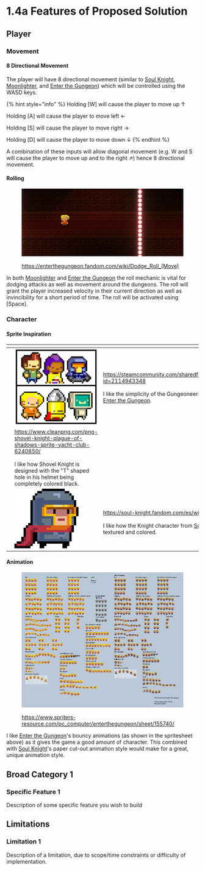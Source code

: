 # 1.4a Features of Proposed Solution

## Player

### Movement

#### 8 Directional Movement

The player will have 8 directional movement (similar to [Soul Knight](1.3-research-the-problem.md#soul-knight), [Moonlighter](1.3-research-the-problem.md#moonlighter), and [Enter the Gungeon](1.3-research-the-problem.md#enter-the-gungeon)) which will be controlled using the WASD keys.

{% hint style="info" %}
Holding \[W] will cause the player to move up ↑

Holding \[A] will cause the player to move left ←

Holding \[S] will cause the player to move right →

Holding \[D] will cause the player to move down ↓
{% endhint %}

A combination of these inputs will allow diagonal movement (e.g. W and S will cause the player to move up and to the right ↗) hence 8 directional movement.

#### Rolling

<figure><img src="../.gitbook/assets/Dodgeroll.webp" alt=""><figcaption><p><a href="https://enterthegungeon.fandom.com/wiki/Dodge_Roll_(Move)">https://enterthegungeon.fandom.com/wiki/Dodge_Roll_(Move)</a></p></figcaption></figure>

In both [Moonlighter](1.3-research-the-problem.md#moonlighter) and [Enter the Gungeon](1.3-research-the-problem.md#enter-the-gungeon) the roll mechanic is vital for dodging attacks as well as movement around the dungeons. The roll will grant the player increased velocity in their current direction as well as invincibility for a short period of time. The roll will be activated using \[Space].

### Character

#### Sprite Inspiration

<table data-view="cards"><thead><tr><th></th><th></th><th></th></tr></thead><tbody><tr><td></td><td><img src="../.gitbook/assets/image (2).png" alt=""></td><td><a href="https://steamcommunity.com/sharedfiles/filedetails/?id=2114943348">https://steamcommunity.com/sharedfiles/filedetails/?id=2114943348</a><br><br>I like the simplicity of the Gungeoneers' designs in <a href="1.3-research-the-problem.md#enter-the-gungeon">Enter the Gungeon</a>.</td></tr><tr><td><img src="../.gitbook/assets/kisspng-shovel-knight-plague-of-shadows-sprite-yacht-club-pixilart-shovel-knight-by-anonymous-5b6d2d31556995.6548047215338816493499.png" alt=""></td><td><a href="https://www.cleanpng.com/png-shovel-knight-plague-of-shadows-sprite-yacht-club-6240850/">https://www.cleanpng.com/png-shovel-knight-plague-of-shadows-sprite-yacht-club-6240850/</a><br><br>I like how Shovel Knight is designed with the "T" shaped hole in his helmet being completely colored black.</td><td></td></tr><tr><td></td><td><img src="../.gitbook/assets/image (11).png" alt="" data-size="original"><br></td><td><br><a href="https://soul-knight.fandom.com/es/wiki/Caballero">https://soul-knight.fandom.com/es/wiki/Caballero</a><br><br>I like how the Knight character from <a href="1.3-research-the-problem.md#soul-knight">Soul Knight</a> is textured and colored.</td></tr></tbody></table>

#### Animation

<figure><img src="../.gitbook/assets/image (7).png" alt=""><figcaption><p><a href="https://www.spriters-resource.com/pc_computer/enterthegungeon/sheet/155740/">https://www.spriters-resource.com/pc_computer/enterthegungeon/sheet/155740/</a></p></figcaption></figure>

I like [Enter the Gungeon](1.3-research-the-problem.md#enter-the-gungeon)'s bouncy animations (as shown in the spritesheet above) as it gives the game a good amount of character. This combined with [Soul Knight](1.3-research-the-problem.md#soul-knight)'s paper cut-out animation style would make for a great, unique animation style.

##

## Broad Category 1

### Specific Feature 1

Description of some specific feature you wish to build

## Limitations

### Limitation 1

Description of a limitation, due to scope/time constraints or difficulty of implementation.
